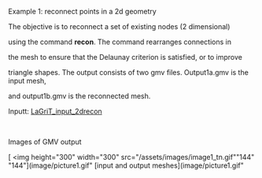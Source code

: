 
 Example 1: reconnect points in a 2d geometry

  The objective is to reconnect a set of existing nodes (2
  dimensional)

  using the command **recon**. The command rearranges connections in

  the mesh to ensure that the Delaunay criterion is satisfied, or to
  improve

  triangle shapes.
  The output consists of two gmv files. Output1a.gmv is the input
  mesh,

  and output1b.gmv is the reconnected mesh.

 Inputt: [LaGriT_input_2drecon](../lagrit_input_2drecon)

  

 Images of GMV output

 [
<img height="300" width="300" src="/assets/images/image1_tn.gif""144"
 "144"](image/picture1.gif" [input and output
 meshes](image/picture1.gif"
